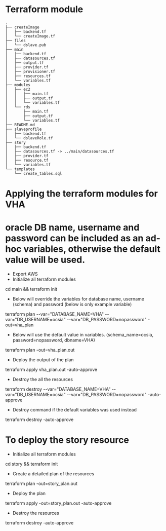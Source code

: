 # Terraform module
```
.
├── createImage
│   ├── backend.tf
│   └── createImage.tf
├── files
│   └── dslave.pub
├── main
│   ├── backend.tf
│   ├── datasources.tf
│   ├── output.tf
│   ├── provider.tf
│   ├── provisioner.tf
│   ├── resources.tf
│   └── variables.tf
├── modules
│   ├── ec2
│   │   ├── main.tf
│   │   ├── output.tf
│   │   └── variables.tf
│   └── rds
│       ├── main.tf
│       ├── output.tf
│       └── variables.tf
├── README.md
├── slaveprofile
│   ├── backend.tf
│   └── dslaveRole.tf
├── story
│   ├── backend.tf
│   ├── datasources.tf -> ../main/datasources.tf
│   ├── provider.tf
│   ├── resource.tf
│   └── variables.tf
└── templates
    └── create_tables.sql
```
# Applying the terraform modules for VHA

# oracle DB name, username and password can be included as an ad-hoc variables, otherwise the default value will be used. 
- Export AWS
- Initialize all terraform modules

cd main && terraform init

- Below will override the variables for database name, username (schema) and password (below is only example variable)

terraform plan --var="DATABASE_NAME=VHA" --var="DB_USERNAME=ocsia" --var="DB_PASSWORD=nopassword" -out=vha_plan

- Below will use the default value in variables. (schema_name=ocsia, password=nopassword, dbname=VHA)

terraform plan -out=vha_plan.out

- Deploy the output of the plan

terraform apply vha_plan.out -auto-approve

- Destroy the all the resources 

terraform destroy --var="DATABASE_NAME=VHA" --var="DB_USERNAME=ocsia" --var="DB_PASSWORD=nopassword" -auto-approve

- Destroy command if the default variables was used instead

terraform destroy -auto-approve

# To deploy the story resource

- Initialize all terraform modules

cd story && terraform init

- Create a detailed plan of the resources

terraform plan -out=story_plan.out

- Deploy the plan

terraform apply -out=story_plan.out -auto-approve

- Destroy the resources

terraform destroy -auto-approve
